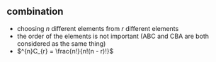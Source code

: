 ## combination
- choosing *n* different elements from *r* different elements
- the order of the elements is not important (ABC and CBA are both considered as the same thing)
- $^{n}C_{r} = \frac{n!}{n!(n - r)!}$